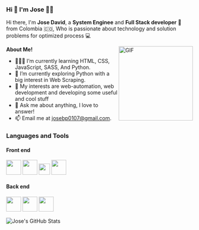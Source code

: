 <!--
**josbp0107/josbp0107** is a ✨ _special_ ✨ repository because its `README.md` (this file) appears on your GitHub profile.

Here are some ideas to get you started:

- 🔭 I’m currently working on ...
- 🌱 I’m currently learning ...
- 👯 I’m looking to collaborate on ...
- 🤔 I’m looking for help with ...
- 💬 Ask me about ...
- 📫 How to reach me: ...
- 😄 Pronouns: ...
- ⚡ Fun fact: ...
-->

<h3>Hi 👋 I'm Jose 👨‍💻</h3>


Hi there, I'm **Jose David**, a **System Enginee** and **Full Stack developer** 🚀 from Colombia 🇨🇴, Who is passionate about technology and solution problems for optimized process 💻

 <img align="right" height="200px" alt="GIF" src="https://i.pinimg.com/originals/e4/26/70/e426702edf874b181aced1e2fa5c6cde.gif" />

**About Me!**

- 👨🏽‍💻 I’m currently learning HTML, CSS, JavaScript, SASS, And Python.
- 🌱 I’m currently exploring Python with a big interest in Web Scraping. 
- 🤔 My interests are web-automation, web development and developing some useful and cool stuff
- 💬 Ask me about anything, I love to answer!
- 📫 Email me at [josebp0107@gmail.com](mailto:josebp0107@gmail.com).


<h3>Languages and Tools</h3>  

<h4>Front end</h4> 


<code><img height="40" src="https://user-images.githubusercontent.com/53883450/114072748-36e61080-9868-11eb-983a-64bf9e9284af.png"></code>
<code><img height="40" src="https://user-images.githubusercontent.com/53883450/114073050-7ca2d900-9868-11eb-8cca-29949682524a.png"></code>
<code><img height="30" src="https://user-images.githubusercontent.com/53883450/114073263-b673df80-9868-11eb-899f-3b85ab718924.png"></code>
<code><img height="40" src="https://user-images.githubusercontent.com/53883450/114073365-d2778100-9868-11eb-841c-59a1f52852b6.png"></code>

<h4>Back end</h4> 

<code><img height="40" src="https://user-images.githubusercontent.com/53883450/114073501-f63ac700-9868-11eb-92d0-f0d40f5b8e3c.png"></code>
<code><img height="40" src="https://user-images.githubusercontent.com/53883450/114073616-1a96a380-9869-11eb-8973-f9c21f685aa0.png"></code>
<code><img height="40" src="https://user-images.githubusercontent.com/53883450/114075560-47e45100-986b-11eb-98b1-3840fe44cc2d.png"></code>



<img src="https://github-readme-stats.vercel.app/api?username=josbp0107&show_icons=true&hide_border=true&count_private=true&theme=shades-of-purple&icon_color=fad000" alt="Jose's GitHub Stats">



